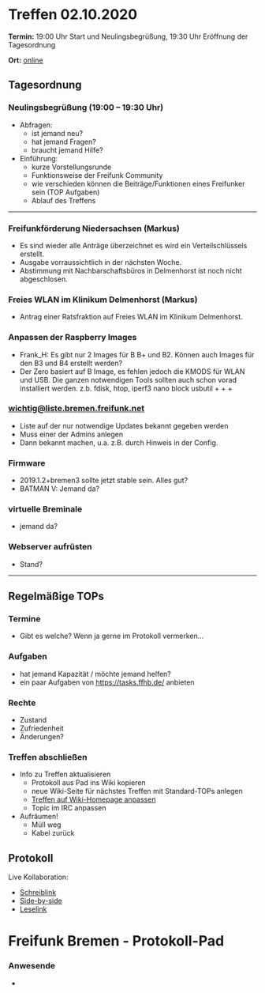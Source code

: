 # Treffen 02.10.2020

**Termin:** 19:00 Uhr Start und Neulingsbegrüßung, 19:30 Uhr Eröffnung der Tagesordnung

**Ort:** [online](https://bremen.freifunk.net/to/videokonf)

## Tagesordnung
### Neulingsbegrüßung (19:00 – 19:30 Uhr)

- Abfragen:
    - ist jemand neu?
    - hat jemand Fragen?
    - braucht jemand Hilfe?
- Einführung:
    - kurze Vorstellungsrunde
    - Funktionsweise der Freifunk Community
    - wie verschieden können die Beiträge/Funktionen eines Freifunker sein (TOP Aufgaben)
    - Ablauf des Treffens

---
### Freifunkförderung Niedersachsen (Markus)

- Es sind wieder alle Anträge überzeichnet es wird ein Verteilschlüssels erstellt.
- Ausgabe vorraussichtlich in der nächsten Woche.
- Abstimmung mit Nachbarschaftsbüros in Delmenhorst ist noch nicht abgeschlosen.

### Freies WLAN im Klinikum Delmenhorst (Markus)

- Antrag einer Ratsfraktion auf Freies WLAN im Klinikum Delmenhorst.

### Anpassen der Raspberry Images

- Frank_H: Es gibt nur 2 Images für B B+ und B2. Können auch Images für den B3 und B4 erstellt werden?
- Der Zero basiert auf B Image, es fehlen jedoch die KMODS für WLAN und USB. Die ganzen notwendigen Tools sollten auch schon vorad installiert werden. z.b. fdisk, htop, iperf3 nano block usbutil + + +

### wichtig@liste.bremen.freifunk.net
- Liste auf der nur notwendige Updates bekannt gegeben werden
- Muss einer der Admins anlegen
- Dann bekannt machen, u.a. z.B. durch Hinweis in der Config.

### Firmware
- 2019.1.2+bremen3 sollte jetzt stable sein. Alles gut?
- BATMAN V: Jemand da?

### virtuelle Breminale
- jemand da?

### Webserver aufrüsten
- Stand?

---
## Regelmäßige TOPs

### Termine

- Gibt es welche? Wenn ja gerne im Protokoll vermerken...

### Aufgaben

- hat jemand Kapazität / möchte jemand helfen?
- ein paar Aufgaben von https://tasks.ffhb.de/ anbieten

### Rechte

- Zustand
- Zufriedenheit
- Änderungen?

### Treffen abschließen

- Info zu Treffen aktualisieren
  - Protokoll aus Pad ins Wiki kopieren
  - neue Wiki-Seite für nächstes Treffen mit Standard-TOPs anlegen
  - [Treffen auf Wiki-Homepage anpassen](https://wiki.bremen.freifunk.net/Home)
  - Topic im IRC anpassen
- Aufräumen!
  - Müll weg
  - Kabel zurück

## Protokoll

Live Kollaboration:

* [Schreiblink](https://hackmd.io/AwDgnA7ATArKC0BGGBjAzPALAUzSeARgYgGzxQAmEFFwiKBEKAhkA===?edit)
* [Side-by-side](https://hackmd.io/AwDgnA7ATArKC0BGGBjAzPALAUzSeARgYgGzxQAmEFFwiKBEKAhkA===?both)
* [Leselink](https://hackmd.io/AwDgnA7ATArKC0BGGBjAzPALAUzSeARgYgGzxQAmEFFwiKBEKAhkA===?view)

# Freifunk Bremen - Protokoll-Pad

### Anwesende
- 